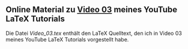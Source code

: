 ## Online Material zu [Video 03](https://youtu.be/R6etJS4XXPM) meines YouTube LaTeX Tutorials

Die Datei *Video_03.tex* enthält den LaTeX Quelltext, den ich
in Video 03 meines YouTube LaTeX Tutorials vorgestellt habe.
